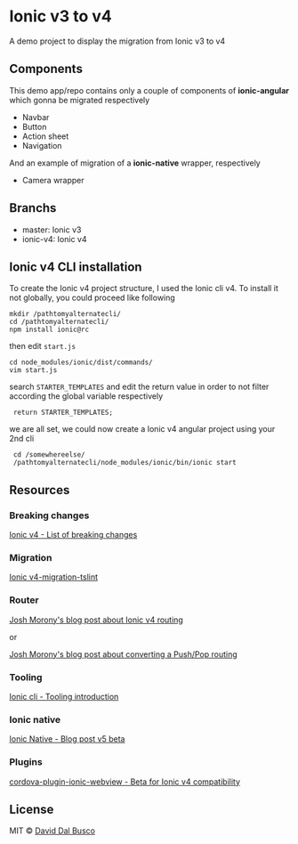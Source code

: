 # Ionic v3 to v4

A demo project to display the migration from Ionic v3 to v4

## Components

This demo app/repo contains only a couple of components of **ionic-angular** which gonna be migrated respectively

* Navbar
* Button
* Action sheet
* Navigation

And an example of migration of a **ionic-native** wrapper, respectively

* Camera wrapper 

## Branchs

* master: Ionic v3
* ionic-v4: Ionic v4

## Ionic v4 CLI installation

To create the Ionic v4 project structure, I used the Ionic cli v4. To install it not globally, you could proceed like following

    mkdir /pathtomyalternatecli/
    cd /pathtomyalternatecli/
    npm install ionic@rc

then edit `start.js` 

    cd node_modules/ionic/dist/commands/
    vim start.js

search `STARTER_TEMPLATES` and edit the return value in order to not filter according the global variable respectively

     return STARTER_TEMPLATES;

we are all set, we could now create a Ionic v4 angular project using your 2nd cli
                
     cd /somewhereelse/
     /pathtomyalternatecli/node_modules/ionic/bin/ionic start 

## Resources

### Breaking changes

[Ionic v4 - List of breaking changes](https://github.com/ionic-team/ionic/blob/master/angular/BREAKING.md)

### Migration

[Ionic v4-migration-tslint](https://github.com/ionic-team/v4-migration-tslint)

### Router

[Josh Morony's blog post about Ionic v4 routing](https://www.joshmorony.com/using-angular-routing-with-ionic-4/)

or

[Josh Morony's blog post about converting a Push/Pop routing](https://www.joshmorony.com/converting-ionic-3-push-pop-navigation-to-angular-routing-in-ionic-4/)

### Tooling

[Ionic cli - Tooling introduction](https://github.com/ionic-team/ionic-cli/issues/3019)

### Ionic native

[Ionic Native - Blog post v5 beta](https://blog.ionicframework.com/help-test-ionic-native-5/)

### Plugins

[cordova-plugin-ionic-webview - Beta for Ionic v4 compatibility](https://github.com/ionic-team/cordova-plugin-ionic-webview) 

## License

MIT © [David Dal Busco](mailto:david.dalbusco@outlook.com)
